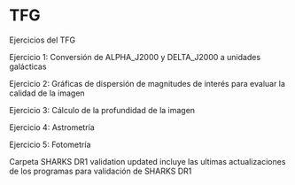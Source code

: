 # TFG
 Ejercicios del TFG

Ejercicio 1: Conversión de ALPHA_J2000 y DELTA_J2000 a unidades galácticas

Ejercicio 2: Gráficas de dispersión de magnitudes de interés para evaluar la calidad de la imagen

Ejercicio 3: Cálculo de la profundidad de la imagen

Ejercicio 4: Astrometría

Ejercicio 5: Fotometría

Carpeta SHARKS DR1 validation updated incluye las ultimas actualizaciones de los programas para validación de SHARKS DR1
